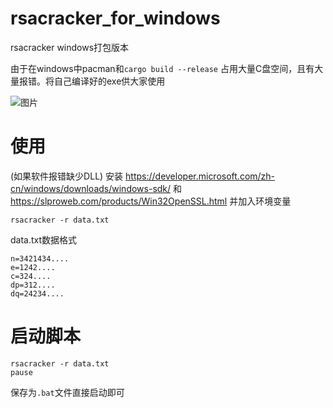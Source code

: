 # rsacracker_for_windows
rsacracker windows打包版本

由于在windows中pacman和`cargo build --release` 占用大量C盘空间，且有大量报错。将自己编译好的exe供大家使用

![图片](https://github.com/user-attachments/assets/ce54c7c0-85f0-4324-9792-3c76f0cc75ab)
# 使用
(如果软件报错缺少DLL) 
安装 https://developer.microsoft.com/zh-cn/windows/downloads/windows-sdk/ 和 https://slproweb.com/products/Win32OpenSSL.html 并加入环境变量

`rsacracker -r data.txt`

data.txt数据格式

```
n=3421434....
e=1242....
c=324....
dp=312....
dq=24234....
```
# 启动脚本

```
rsacracker -r data.txt
pause
```
保存为`.bat`文件直接启动即可
